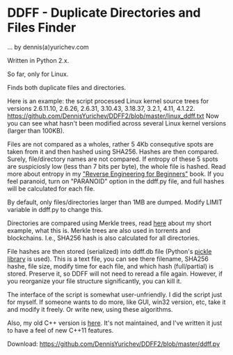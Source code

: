 # DDFF - Duplicate Directories and Files Finder

... by dennis(a)yurichev.com

Written in Python 2.x.

So far, only for Linux.

Finds both duplicate files and directories.

Here is an example: the script processed Linux kernel source trees for versions 
2.6.11.10, 2.6.26, 2.6.31, 3.10.43, 3.18.37, 3.2.1, 4.11, 4.1.22.
https://github.com/DennisYurichev/DDFF2/blob/master/linux_ddff.txt
Now you can see what hasn't been modified across several Linux kernel versions (larger than 100KB).

Files are not compared as a wholes, rather 5 4Kb consequtive spots are taken from it and then hashed using SHA256.
Hashes are then compared.
Surely, file/directory names are not compared.
If entropy of these 5 spots are suspiciosly low (less than 7 bits per byte), the whole file is hashed.
Read more about entropy in my ["Reverse Engineering for Beginners"](https://beginners.re/) book.
If you feel paranoid, turn on "PARANOID" option in the ddff.py file, and full hashes will be calculated for each file.

By default, only files/directories larger than 1MB are dumped.
Modify LIMIT variable in ddff.py to change this.

Directories are compared using Merkle trees,
read [here](https://github.com/DennisYurichev/DDFF2/blob/master/compare_two_folders.md) about my short example, what this is.
Merkle trees are also used in torrents and blockchains.
I.e., SHA256 hash is also calculated for all directories.

File hashes are then stored (serialized) into ddff.db file
(Python's [pickle library](https://docs.python.org/3/library/pickle.html) is used).
This is a text file, you can see there filename, SHA256 hashe, file size, modify time for each file,
 and which hash (full/partial) is stored.
Preserve it, so DDFF will not need to reread a file again.
However, if you reorganize your file structure significantly, you can kill it.

The interface of the script is somewhat user-unfriendly.
I did the script just for myself.
If someone wants to do more, like GUI, win32 version, etc, take it and modify it freely.
Or write new, using these algorithms.

Also, my old C++ version is [here](https://github.com/DennisYurichev/DDFF).
It's not maintained, and I've written it just to have a feel of new C++11 features.

Download: https://github.com/DennisYurichev/DDFF2/blob/master/ddff.py

